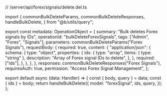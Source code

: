 // /server/api/forex/signals/delete.del.ts

import {
  commonBulkDeleteParams,
  commonBulkDeleteResponses,
  handleBulkDelete,
} from "@b/utils/query";

export const metadata: OperationObject = {
  summary: "Bulk deletes Forex signals by IDs",
  operationId: "bulkDeleteForexSignals",
  tags: ["Admin", "Forex", "Signals"],
  parameters: commonBulkDeleteParams("Forex Signals"),
  requestBody: {
    required: true,
    content: {
      "application/json": {
        schema: {
          type: "object",
          properties: {
            ids: {
              type: "array",
              items: { type: "string" },
              description: "Array of Forex signal IDs to delete",
            },
          },
          required: ["ids"],
        },
      },
    },
  },
  responses: commonBulkDeleteResponses("Forex Signals"),
  requiresAuth: true,
  permission: "Access Forex Signal Management",
};

export default async (data: Handler) => {
  const { body, query } = data;
  const { ids } = body;
  return handleBulkDelete({
    model: "forexSignal",
    ids,
    query,
  });
};
